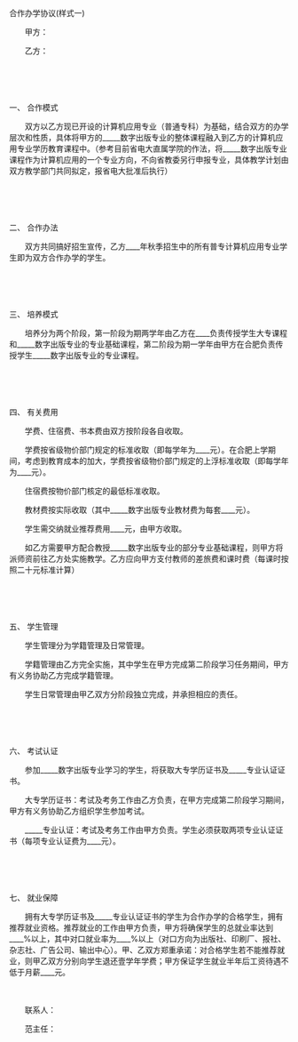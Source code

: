 



合作办学协议(样式一)



 

　　甲方：

　　乙方：

　　

　　

一、
合作模式

　　双方以乙方现已开设的计算机应用专业（普通专科）为基础，结合双方的办学层次和性质，具体将甲方的_____数字出版专业的整体课程融入到乙方的计算机应用专业学历教育课程中。（参考目前省电大直属学院的作法，将_____数字出版专业课程作为计算机应用的一个专业方向，不向省教委另行申报专业，具体教学计划由双方教学部门共同拟定，报省电大批准后执行）

　　

　　

二、
合作办法

　　双方共同搞好招生宣传，乙方____年秋季招生中的所有普专计算机应用专业学生即为双方合作办学的学生。

　　

　　

三、
培养模式

　　培养分为两个阶段，第一阶段为期两学年由乙方在____负责传授学生大专课程和_____数字出版专业的专业基础课程，第二阶段为期一学年由甲方在合肥负责传授学生_____数字出版专业的专业课程。

　　

　　

四、
有关费用

　　学费、住宿费、书本费由双方按阶段各自收取。

　　学费按省级物价部门规定的标准收取（即每学年为____元）。在合肥上学期间，考虑到教育成本的加大，学费按省级物价部门规定的上浮标准收取（即每学年为____元）。

　　住宿费按物价部门核定的最低标准收取。

　　教材费按实际收取（其中_____数字出版专业教材费为每套____元）。

　　学生需交纳就业推荐费用____元，由甲方收取。

　　如乙方需要甲方配合教授_____数字出版专业的部分专业基础课程，则甲方将派师资前往乙方处实施教学。乙方应向甲方支付教师的差旅费和课时费（每课时按照二十元标准计算）

　　

　　

五、
学生管理

　　学生管理分为学籍管理及日常管理。

　　学籍管理由乙方完全实施，其中学生在甲方完成第二阶段学习任务期间，甲方有义务协助乙方完成学籍管理。

　　学生日常管理由甲乙双方分阶段独立完成，并承担相应的责任。

　　

　　

六、
考试认证

　　参加_____数字出版专业学习的学生，将获取大专学历证书及_____专业认证证书。

　　大专学历证书：考试及考务工作由乙方负责，在甲方完成第二阶段学习期间，甲方有义务协助乙方组织学生参加考试。

　　_____专业认证：考试及考务工作由甲方负责。学生必须获取两项专业认证证书（每项专业认证费为____元）。

　　

　　

七、
就业保障

　　拥有大专学历证书及_____专业认证证书的学生为合作办学的合格学生，拥有推荐就业资格。推荐就业的工作由甲方负责，甲方将确保学生的总就业率达到____%以上，其中对口就业率为____%以上（对口方向为出版社、印刷厂、报社、杂志社、广告公司、输出中心）。甲、乙双方郑重承诺：对合格学生若不能推荐就业，则甲乙双方分别向学生退还壹学年学费；甲方保证学生就业半年后工资待遇不低于月薪____元。

　　

　　联系人：

　　范主任：
